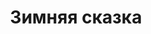 ---
title: 'Зимняя сказка'
# titleEnglish: ''
# dateStart: 2020
dateEnd: 2015
images: ['зимная_сказка.jpg']
extra: 'бумага, восковые мелки, акварель'
size: 'А3'
# display: false
# text: ''
---